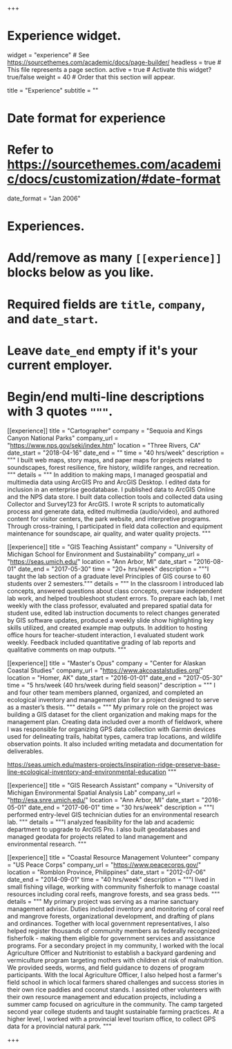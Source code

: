 +++
# Experience widget.
widget = "experience"  # See https://sourcethemes.com/academic/docs/page-builder/
headless = true  # This file represents a page section.
active = true  # Activate this widget? true/false
weight = 40  # Order that this section will appear.

title = "Experience"
subtitle = ""

# Date format for experience
#   Refer to https://sourcethemes.com/academic/docs/customization/#date-format
date_format = "Jan 2006"

# Experiences.
#   Add/remove as many `[[experience]]` blocks below as you like.
#   Required fields are `title`, `company`, and `date_start`.
#   Leave `date_end` empty if it's your current employer.
#   Begin/end multi-line descriptions with 3 quotes `"""`.
[[experience]]
  title = "Cartographer"
  company = "Sequoia and Kings Canyon National Parks"
  company_url = "https://www.nps.gov/seki/index.htm"
  location = "Three Rivers, CA"
  date_start = "2018-04-16"
  date_end = ""
  time = "40 hrs/week"
  description = """
  I built web maps, story maps, and paper maps for projects related to soundscapes, forest resilience, fire history, wildlife ranges, and recreation.
  """
  details = """
  In addition to making maps, I managed geospatial and multimedia data using ArcGIS Pro and ArcGIS Desktop. I edited data for inclusion in an enterprise geodatabase. I published data to ArcGIS Online and the NPS data store. I built data collection tools and collected data using Collector and Survey123 for ArcGIS. I wrote R scripts to automatically process and generate data, edited multimedia (audio/video), and authored content for visitor centers, the park website, and interpretive programs. Through cross-training, I participated in field data collection and equipment maintenance for soundscape, air quality, and water quality projects.
  """

[[experience]]
  title = "GIS Teaching Assistant"
  company = "University of Michigan School for Environment and Sustainability"
  company_url = "https://seas.umich.edu/"
  location = "Ann Arbor, MI"
  date_start = "2016-08-01"
  date_end = "2017-05-30"
  time = "20+ hrs/week"
  description = """I taught the lab section of a graduate level Principles of GIS course to 60 students over 2 semesters."""
  details = """
  In the classroom I introduced lab concepts, answered questions about class concepts, oversaw independent lab work, and helped troubleshoot student errors. To prepare each lab, I met weekly with the class professor, evaluated and prepared spatial data for student use, edited lab instruction documents to relect changes generated by GIS software updates, produced a weekly slide show highlighting key skills utilized, and created example map outputs. In addition to hosting office hours for teacher-student interaction, I evaluated student work weekly. Feedback included quantitative grading of lab reports and qualitative comments on map outputs.
  """

[[experience]]
  title = "Master's Opus"
  company = "Center for Alaskan Coastal Studies"
  company_url = "https://www.akcoastalstudies.org/"
  location = "Homer, AK"
  date_start = "2016-01-01"
  date_end = "2017-05-30"
  time = "5 hrs/week (40 hrs/week during field season)"
  description = """
  I and four other team members planned, organized, and completed an ecological inventory and management plan for a project designed to serve as a master’s thesis.
  """
  details = """
  My primary role on the project was building a GIS dataset for the client organization and making maps for the management plan.  Creating data included over a month of fieldwork, where I was responsible for organizing GPS data collection with Garmin devices used for delineating trails, habitat types, camera trap locations, and wildlife observation points.  It also included writing metadata and documentation for deliverables.
  
  https://seas.umich.edu/masters-projects/inspiration-ridge-preserve-base-line-ecological-inventory-and-environmental-education
  """

[[experience]]
  title = "GIS Research Assistant"
  company = "University of Michigan Environmental Spatial Analysis Lab"
  company_url = "http://esa.snre.umich.edu/"
  location = "Ann Arbor, MI"
  date_start = "2016-05-01"
  date_end = "2017-06-01"
  time = "30 hrs/week"
  description = """I performed entry-level GIS technician duties for an environmental research lab.
  """
  details = """I analyzed feasibility for the lab and academic department to upgrade to ArcGIS Pro. I also built geodatabases and managed geodata for projects related to land management and environmental research.
  """

[[experience]]
  title = "Coastal Resource Management Volunteer"
  company = "US Peace Corps"
  company_url = "https://www.peacecorps.gov/"
  location = "Romblon Province, Philippines"
  date_start = "2012-07-06"
  date_end = "2014-09-01"
  time = "40 hrs/week"
  description = """I lived in small fishing village, working with community fisherfolk to manage coastal resources including coral reefs, mangrove forests, and sea grass beds.
  """
  details = """
  My primary project was serving as a marine sanctuary management advisor. Duties included inventory and monitoring of coral reef and mangrove forests, organizational development, and drafting of plans and ordinances. Together with local government representatives, I also helped register thousands of community members as federally recognized fisherfolk - making them eligible for government services and assistance programs. For a secondary project in my community, I worked with the local Agriculture Officer and Nutritionist to establish a backyard gardening and vermiculture program targeting mothers with children at risk of malnutrition. We provided seeds, worms, and field guidance to dozens of program participants. With the local Agriculture Officer, I also helped host a farmer's field school in which local farmers shared challenges and success stories in their own rice paddies and coconut stands. I assisted other volunteers with their own resource management and education projects, including a summer camp focused on agriculture in the community. The camp targeted second year college students and taught sustainable farming practices. At a higher level, I worked with a provincial level tourism office, to collect GPS data for a provincial natural park.
  """

+++
